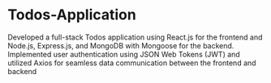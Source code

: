 # Todos-Application
Developed a full-stack Todos application using React.js for the frontend and Node.js, Express.js, and MongoDB with Mongoose for the backend. Implemented user authentication using JSON Web Tokens (JWT) and utilized Axios for seamless data communication between the frontend and backend
